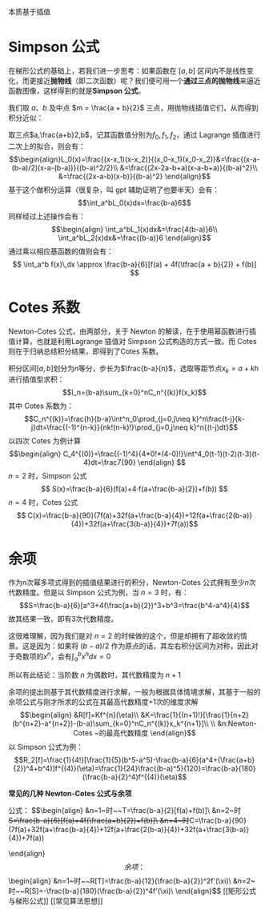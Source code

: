 本质基于插值
# Simpson 公式

在梯形公式的基础上，若我们进一步思考：如果函数在 $[a,b]$ 区间内不是线性变化，而更接近**抛物线**（即二次函数）呢？我们便可用一个**通过三点的抛物线**来逼近函数图像，这样得到的就是**Simpson 公式**。

我们取 $a$、$b$ 及中点 $m = \frac{a + b}{2}$ 三点，用抛物线插值它们，从而得到积分近似：

取三点$a,\frac{a+b}2,b$，记其函数值分别为$f_0,f_1,f_2$，通过 Lagrange 插值进行二次上的拟合，则会有：
$$\begin{align}L_0(x)=\frac{(x-x_1)(x-x_2)}{(x_0-x_1)(x_0-x_2)}&=\frac{(x-a-(b-a)/2)(x-a-(b-a))}{(b-a)^2/2}\\
&=\frac{(2x-2a-b+a)(x-a-b+a)}{(b-a)^2}\\
&=\frac{(2x-a-b)(x-b)}{(b-a)^2}
\end{align}$$
基于这个做积分运算（很复杂，叫 gpt 辅助证明了也要半天）会有：
$$\int_a^bL_0(x)dx=\frac{b-a}6$$
同样经过上述操作会有：
$$\begin{align}
\int_a^bL_1(x)dx&=\frac{4(b-a)}6\\
\int_a^bL_2(x)dx&=\frac{(b-a)}6
\end{align}$$
通过乘以相应基函数的值则会有：
$$
\int_a^b f(x)\,dx \approx \frac{b-a}{6}[f(a) + 4f(\tfrac{a + b}{2}) + f(b)]
$$
# Cotes 系数

Newton-Cotes 公式，由两部分，关于 Newton 的解读，在于使用幂函数进行插值计算，也就是利用Lagrange 插值对 Simpson 公式构造的方式一致。而 Cotes  则在于归纳总结积分结果，即得到了Cotes 系数。

积分区间$[a,b]$划分为$n$等分，步长为$\frac{b-a}{n}$，选取等距节点$x_k=a+kh$进行插值型求积：
$$I_n=(b-a)\sum_{k=0}^nC_n^{(k)}f(x_k)$$
其中 Cotes 系数为：
$$C_n^{(k)}=\frac{h}{b-a}\int^n_0\prod_{j=0,j\neq k}^n\frac{t-j}{k-j}dt=\frac{(-1)^{n-k}}{nk!(n-k)!}\prod_{j=0,j\neq k}^n{(t-j)dt}$$
以四次 Cotes 为例计算
$$\begin{align}
C_4^{(0)}=\frac{(-1)^4}{4*0!*(4-0)!}\int^4_0(t-1)(t-2)(t-3)(t-4)dt=\frac7{90}
\end{align}
$$
$n=2$ 时，Simpson 公式
$$
S(x)=\frac{b-a}{6}(f(a)+4·f(a+\frac{b-a}{2})+f(b))
$$
$n=4$ 时，Cotes 公式
$$
C(x)=\frac{b-a}{90}(7f(a)+32f(a+\frac{b-a}{4})+12f(a+\frac{2(b-a)}{4})+32f(a+\frac{3(b-a)}{4})+7f(a))$$
# 余项

作为$n$次幂多项式得到的插值结果进行的积分，Newton-Cotes 公式拥有至少$n$次代数精度。但是以 Simpson 公式为例，当 $n=3$ 时，有：
$$S=\frac{b-a}{6}[a^3+4(\frac{a+b}{2})^3+b^3=\frac{b^4-a^4}{4}$$
故其结果一致，即有$3$次代数精度。

这很难理解，因为我们是对 $n=2$ 的时候做的这个，但是却拥有了超收敛的情景。这是因为：如果将 $(b-a)/2$ 作为原点的话，其左右积分区间为对称，因此对于奇数项的$x^n$，会有$\int^b_ax^ndx=0$

所以有此结论：当阶数 $n$ 为偶数时，其代数精度为 $n+1$ 

余项的提出则基于其代数精度进行求解，一般为根据具体情境求解，其基于一般的余项公式与刚才所求的公式在其最高代数精度+1次的维度求解
$$\begin{align}
&R[f]=Kf^{n}(\eta)\\
&K=\frac{1}{(n+1)!}[\frac{1}{n+2}(b^{n+2}-a^{n+2})-(b-a)\sum_{k=0}^nC_n^{(k)}x_k^{n+1}]\\
\\
&n:Newton-Cotes ~的最高代数精度
\end{align}$$
以 Simpson 公式为例：
$$R_2[f]=\frac{1}{4!}[\frac{1}{5}(b^5-a^5)-\frac{b-a}{6}(a^4+(\frac{a+b}{2})^4+b^4)]f^{(4)}(\eta)=\frac{1}{24}\frac{(b-a)^5}{120}=\frac{b-a}{180}(\frac{b-a}{2}^4)f^{(4)}(\eta)$$

**常见的几种 Newton-Cotes 公式与余项**

公式：
$$\begin{align}
&n=1~时~~T=\frac{b-a}{2}[f(a)+f(b)]\\
&n=2~时~~S=\frac{b-a}{6}[f(a)+4f(\frac{a+b}{2})+f(b)]\\
&n=4~时~~C=\frac{b-a}{90}(7f(a)+32f(a+\frac{b-a}{4})+12f(a+\frac{2(b-a)}{4})+32f(a+\frac{3(b-a)}{4})+7f(a))

\end{align}$$
余项：
$$\begin{align}
&n=1~时~~R[T]=\frac{b-a}{12}(\frac{b-a}{2})^2f'(\xi)\\
&n=2~时~~R[S]=-\frac{b-a}{180}(\frac{b-a}{2})^4f'(\xi)\\
\end{align}$$
[[矩形公式与梯形公式]]
[[常见算法思想]]



